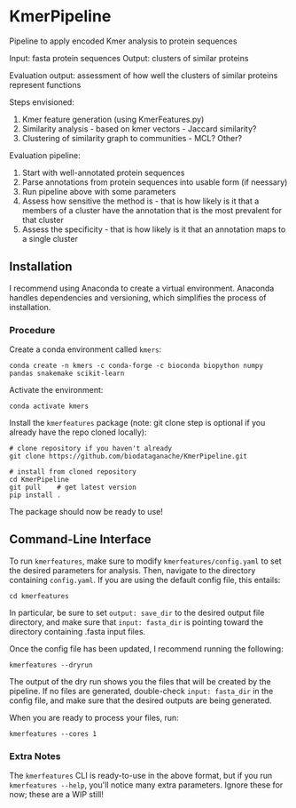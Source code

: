 # KmerPipeline
Pipeline to apply encoded Kmer analysis to protein sequences

Input: fasta protein sequences
Output: clusters of similar proteins

Evaluation output: assessment of how well the clusters of similar proteins represent functions

Steps envisioned:
1. Kmer feature generation (using KmerFeatures.py)
2. Similarity analysis - based on kmer vectors - Jaccard similarity?
3. Clustering of similarity graph to communities - MCL? Other?

Evaluation pipeline:
1. Start with well-annotated protein sequences
2. Parse annotations from protein sequences into usable form (if neessary)
3. Run pipeline above with some parameters
4. Assess how sensitive the method is - that is how likely is it that a members of a cluster have the annotation that is the most prevalent for that cluster
5. Assess the specificity - that is how likely is it that an annotation maps to a single cluster

## Installation

I recommend using Anaconda to create a virtual environment. Anaconda handles dependencies and versioning, which simplifies the process of installation.


### Procedure

Create a conda environment called `kmers`:

```
conda create -n kmers -c conda-forge -c bioconda biopython numpy pandas snakemake scikit-learn
```

Activate the environment:

```
conda activate kmers
```

Install the `kmerfeatures` package (note: git clone step is optional if you
 already have the repo cloned locally):

```
# clone repository if you haven't already
git clone https://github.com/biodataganache/KmerPipeline.git

# install from cloned repository
cd KmerPipeline
git pull    # get latest version
pip install .
```

The package should now be ready to use!

## Command-Line Interface

To run `kmerfeatures`, make sure to modify `kmerfeatures/config.yaml` to set
 the desired parameters for analysis. Then, navigate to the directory
 containing `config.yaml`. If you are using the default config file, this entails:

 ```
cd kmerfeatures
 ```

In particular, be sure to set `output: save_dir` to the desired output file
 directory, and make sure that `input: fasta_dir` is pointing toward the
 directory containing .fasta input files.

Once the config file has been updated, I recommend running the following:

```
kmerfeatures --dryrun
```
The output of the dry run shows you the files that will be created by the
 pipeline. If no files are generated, double-check `input: fasta_dir` in the
 config file, and make sure that the desired outputs are being generated.

When you are ready to process your files, run:

```
kmerfeatures --cores 1
```

### Extra Notes

The `kmerfeatures` CLI is ready-to-use in the above format, but if you run `kmerfeatures --help`, you'll notice many extra parameters. Ignore these for now; these are a WIP still!
